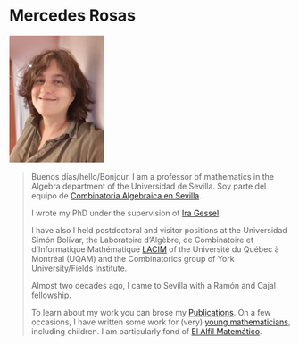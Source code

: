 
# Mercedes Rosas <div align="center"> 
 
<img src='mrosas.jpg' width='170' >
 

  > Buenos días/hello/Bonjour.
  > I am a professor of mathematics in the Algebra department
  > of the    Universidad de Sevilla. Soy parte del equipo de 
  > [Combinatoria Algebraica en Sevilla](./CAenSevilla.md).
  > 
  > I wrote my PhD under the supervision of
  >  [Ira Gessel](https://people.brandeis.edu/~gessel/).
  > 
  > I have also
  > I held postdoctoral and visitor positions at the Universidad
  > Simón Bolívar, the
  >  Laboratoire d’Algèbre, de Combinatoire et
  > d’Informatique Mathématique
  > [LACIM](https://lacim.uqam.ca/en/home/) of the Université du
  >  Québec à Montréal (UQAM) and the Combinatorics group of
  > York University/Fields Institute.
  >
  > Almost two decades ago, I came to Sevilla with a Ramón
  > and Cajal fellowship.
  >
  >  
  > To learn about my work you can brose my
  > [Publications](./publications.md). On a few occasions, I have
  > written some work for (very)
  > [young mathematicians](./divulgacion.md), including children.
  > I am particularly fond of
  > [El Alfil Matemático](https://personal.us.es/mrosas/elalfilmatematico/index.html).
  > 








 
